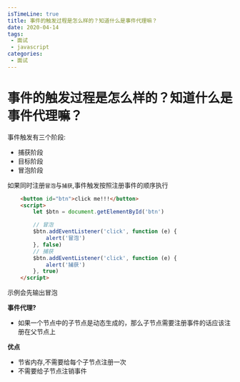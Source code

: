 ```yaml
---
isTimeLine: true
title: 事件的触发过程是怎么样的？知道什么是事件代理嘛？
date: 2020-04-14
tags:
 - 面试
 - javascript
categories:
 - 面试
---
```

# 事件的触发过程是怎么样的？知道什么是事件代理嘛？

事件触发有三个阶段:
* 捕获阶段
* 目标阶段
* 冒泡阶段

如果同时注册``冒泡``与``捕获``,事件触发按照注册事件的顺序执行
```html
    <button id="btn">click me!!!</button>
    <script>
        let $btn = document.getElementById('btn')

        // 冒泡
        $btn.addEventListener('click', function (e) {
            alert('冒泡')
        }, false)
        // 捕获
        $btn.addEventListener('click', function (e) {
            alert('捕获')
        }, true)
    </script>
```
示例会先输出冒泡

**事件代理?**
* 如果一个节点中的子节点是动态生成的，那么子节点需要注册事件的话应该注册在父节点上

**优点**
* 节省内存,不需要给每个子节点注册一次
* 不需要给子节点注销事件

<comment/>